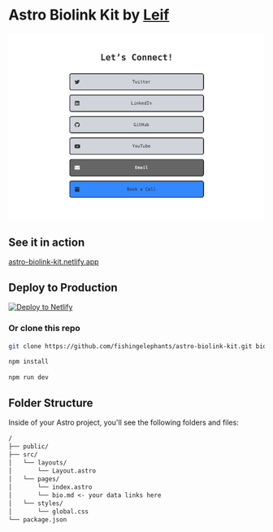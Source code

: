 # Astro Biolink Kit by [Leif](https://grains.leifjerami.com)

![cover](./public/biolink-in-action.png)

## See it in action

[astro-biolink-kit.netlify.app](https://astro-biolink-kit.netlify.app)

## Deploy to Production

[![Deploy to Netlify](https://www.netlify.com/img/deploy/button.svg)](https://app.netlify.com/start/deploy?repository=https://github.com/fishingelephants/astro-biolink-kit)

### Or clone this repo

```sh
git clone https://github.com/fishingelephants/astro-biolink-kit.git biolink
```

```sh
npm install
```

```sh
npm run dev
```

## Folder Structure

Inside of your Astro project, you'll see the following folders and files:

```text
/
├── public/
├── src/
│   └── layouts/
│       └── Layout.astro
│   └── pages/
│       └── index.astro
│       └── bio.md <- your data links here
│   └── styles/
│       └── global.css
└── package.json
```

